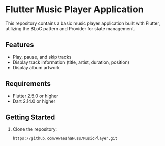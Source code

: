 # Flutter Music Player Application

This repository contains a basic music player application built with Flutter, utilizing the BLoC pattern and Provider for state management.

## Features

- Play, pause, and skip tracks
- Display track information (title, artist, duration, position)
- Display album artwork

## Requirements

- Flutter 2.5.0 or higher
- Dart 2.14.0 or higher

## Getting Started

1. Clone the repository:

   ```bash
   https://github.com/AwaeshaHuss/MusicPlayer.git
